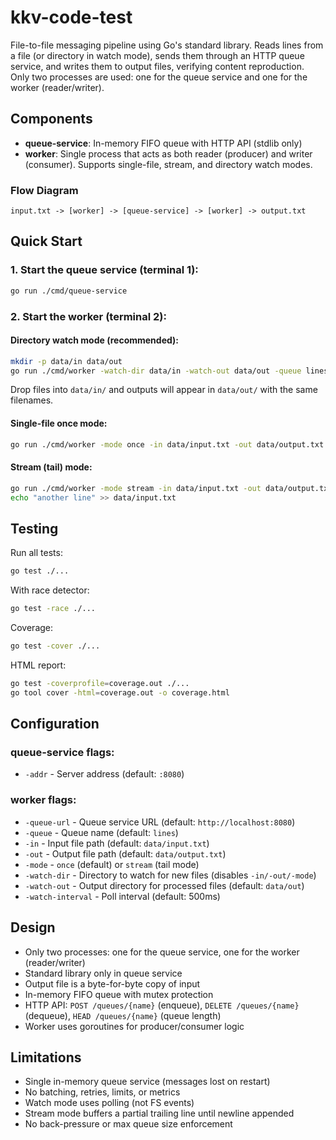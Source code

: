 
# kkv-code-test

File-to-file messaging pipeline using Go's standard library. Reads lines from a file (or directory in watch mode), sends them through an HTTP queue service, and writes them to output files, verifying content reproduction. Only two processes are used: one for the queue service and one for the worker (reader/writer).



## Components

- **queue-service**: In-memory FIFO queue with HTTP API (stdlib only)
- **worker**: Single process that acts as both reader (producer) and writer (consumer). Supports single-file, stream, and directory watch modes.



### Flow Diagram

```
input.txt -> [worker] -> [queue-service] -> [worker] -> output.txt
```


## Quick Start

### 1. Start the queue service (terminal 1):
```bash
go run ./cmd/queue-service
```

### 2. Start the worker (terminal 2):

#### Directory watch mode (recommended):
```bash
mkdir -p data/in data/out
go run ./cmd/worker -watch-dir data/in -watch-out data/out -queue lines
```
Drop files into `data/in/` and outputs will appear in `data/out/` with the same filenames.

#### Single-file once mode:
```bash
go run ./cmd/worker -mode once -in data/input.txt -out data/output.txt
```

#### Stream (tail) mode:
```bash
go run ./cmd/worker -mode stream -in data/input.txt -out data/output.txt
echo "another line" >> data/input.txt
```


## Testing

Run all tests:
```bash
go test ./...
```
With race detector:
```bash
go test -race ./...
```
Coverage:
```bash
go test -cover ./...
```
HTML report:
```bash
go test -coverprofile=coverage.out ./...
go tool cover -html=coverage.out -o coverage.html
```


## Configuration

### queue-service flags:
- `-addr` - Server address (default: `:8080`)

### worker flags:
- `-queue-url` - Queue service URL (default: `http://localhost:8080`)
- `-queue` - Queue name (default: `lines`)
- `-in` - Input file path (default: `data/input.txt`)
- `-out` - Output file path (default: `data/output.txt`)
- `-mode` - `once` (default) or `stream` (tail mode)
- `-watch-dir` - Directory to watch for new files (disables `-in/-out/-mode`)
- `-watch-out` - Output directory for processed files (default: `data/out`)
- `-watch-interval` - Poll interval (default: 500ms)



## Design

- Only two processes: one for the queue service, one for the worker (reader/writer)
- Standard library only in queue service
- Output file is a byte-for-byte copy of input
- In-memory FIFO queue with mutex protection
- HTTP API: `POST /queues/{name}` (enqueue), `DELETE /queues/{name}` (dequeue), `HEAD /queues/{name}` (queue length)
- Worker uses goroutines for producer/consumer logic



## Limitations

- Single in-memory queue service (messages lost on restart)
- No batching, retries, limits, or metrics
- Watch mode uses polling (not FS events)
- Stream mode buffers a partial trailing line until newline appended
- No back-pressure or max queue size enforcement
